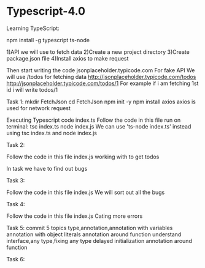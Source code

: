 # Typescript-4.0

Learning TypeScript:

npm install -g typescript ts-node

1)API we will use to fetch data
2)Create a new project directory
3)Create package.json file
4)Install axios to make request

Then start writing the code
jsonplaceholder.typicode.com
For fake API
We will use /todos for fetching data
http://jsonplaceholder.typicode.com/todos
http://jsonplaceholder.typicode.com/todos/1
For example if i am fetching 1st id i will write todos/1

Task 1:
mkdir FetchJson
cd FetchJson
npm init -y
npm install axios
axios is used for network request

Executing Typescript code
index.ts
Follow the code in this file
run on terminal:
tsc index.ts
node index.js
We can use 'ts-node index.ts' instead using tsc index.ts and node index.js

Task 2:

Follow the code in this file
index.js
working with to get todos

In task we have to find out bugs

Task 3:

Follow the code in this file
index.js
We will sort out all the bugs

Task 4:

Follow the code in this file
index.js
Cating more errors

Task 5:
commit 5 topics
type,annotation,annotation with variables
annotation with object literals
annotation around function
understand interface,any type,fixing any type
delayed initialization
annotation around function

Task 6:
